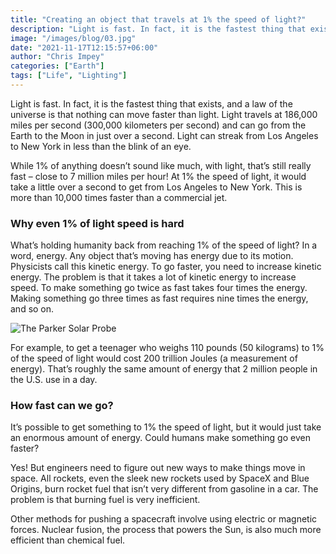 ```yaml
---
title: "Creating an object that travels at 1% the speed of light?"
description: "Light is fast. In fact, it is the fastest thing that exists, and a law of the universe is that nothing can move faster than light. Light travels at 186,000 miles per second (300,000 kilometers per second) and can go from the Earth to the Moon in just over a second. Light can streak from Los Angeles to New York in less than the blink of an eye."
image: "/images/blog/03.jpg"
date: "2021-11-17T12:15:57+06:00"
author: "Chris Impey"
categories: ["Earth"]
tags: ["Life", "Lighting"]
---
```


Light is fast. In fact, it is the fastest thing that exists, and a law of the universe is that nothing can move faster than light. Light travels at 186,000 miles per second (300,000 kilometers per second) and can go from the Earth to the Moon in just over a second. Light can streak from Los Angeles to New York in less than the blink of an eye.

While 1% of anything doesn’t sound like much, with light, that’s still really fast – close to 7 million miles per hour! At 1% the speed of light, it would take a little over a second to get from Los Angeles to New York. This is more than 10,000 times faster than a commercial jet.

### Why even 1% of light speed is hard
What’s holding humanity back from reaching 1% of the speed of light? In a word, energy. Any object that’s moving has energy due to its motion. Physicists call this kinetic energy. To go faster, you need to increase kinetic energy. The problem is that it takes a lot of kinetic energy to increase speed. To make something go twice as fast takes four times the energy. Making something go three times as fast requires nine times the energy, and so on.

![The Parker Solar Probe](https://images.theconversation.com/files/429627/original/file-20211101-25-c3f9c9.jpg?ixlib=rb-1.1.0&q=30&auto=format&w=754&h=522&fit=crop&dpr=2 "The Parker Solar Probe")

For example, to get a teenager who weighs 110 pounds (50 kilograms) to 1% of the speed of light would cost 200 trillion Joules (a measurement of energy). That’s roughly the same amount of energy that 2 million people in the U.S. use in a day.

### How fast can we go?
It’s possible to get something to 1% the speed of light, but it would just take an enormous amount of energy. Could humans make something go even faster?

Yes! But engineers need to figure out new ways to make things move in space. All rockets, even the sleek new rockets used by SpaceX and Blue Origins, burn rocket fuel that isn’t very different from gasoline in a car. The problem is that burning fuel is very inefficient.

Other methods for pushing a spacecraft involve using electric or magnetic forces. Nuclear fusion, the process that powers the Sun, is also much more efficient than chemical fuel.

